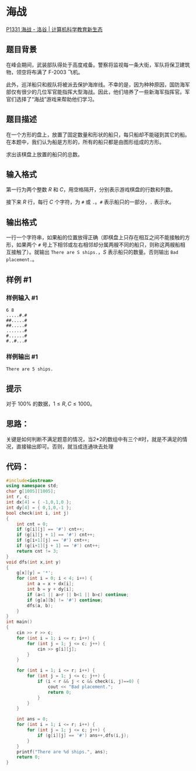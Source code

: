 # 海战

[P1331 海战 - 洛谷 | 计算机科学教育新生态](https://www.luogu.com.cn/problem/P1331)

## 题目背景

在峰会期间，武装部队得处于高度戒备。警察将监视每一条大街，军队将保卫建筑物，领空将布满了 F-2003 飞机。

此外，巡洋船只和舰队将被派去保护海岸线。不幸的是，因为种种原因，国防海军部仅有很少的几位军官能指挥大型海战。因此，他们培养了一些新海军指挥官。军官们选择了“海战”游戏来帮助他们学习。

## 题目描述

在一个方形的盘上，放置了固定数量和形状的船只，每只船却不能碰到其它的船。在本题中，我们认为船是方形的，所有的船只都是由图形组成的方形。

求出该棋盘上放置的船只的总数。

## 输入格式

第一行为两个整数 $R$ 和 $C$，用空格隔开，分别表示游戏棋盘的行数和列数。

接下来 $R$ 行，每行 $C$ 个字符，为 `#` 或 `.`。`#` 表示船只的一部分，`.` 表示水。

## 输出格式

一行一个字符串，如果船的位置放得正确（即棋盘上只存在相互之间不能接触的方形，如果两个 `#` 号上下相邻或左右相邻却分属两艘不同的船只，则称这两艘船相互接触了）。就输出 `There are S ships.`，$S$ 表示船只的数量。否则输出 `Bad placement.`。

## 样例 #1

### 样例输入 #1

```
6 8
.....#.#
##.....#
##.....#
.......#
#......#
#..#...#
```

### 样例输出 #1

```
There are 5 ships.
```

## 提示

对于 $100\%$ 的数据，$1 \le R,C \le 1000$。

## 思路：

关键是如何判断不满足题意的情况，当2*2的数组中有三个#时，就是不满足的情况，直接输出即可。否则，就当成连通块去处理

## 代码：

```cpp
#include<iostream>
using namespace std;
char g[1005][1005];
int r, c;
int dx[4] = { -1,0,1,0 };
int dy[4] = { 0,1,0,-1 };
bool check(int i, int j)
{
	int cnt = 0;
	if (g[i][j] == '#') cnt++;
	if (g[i][j + 1] == '#') cnt++;
	if (g[i+1][j] == '#') cnt++;
	if (g[i+1][j + 1] == '#') cnt++;
	return cnt != 3;
}
void dfs(int x,int y)
{
	g[x][y] = '*';
	for (int i = 0; i < 4; i++) {
		int a = x + dx[i];
		int b = y + dy[i];
		if (a<1 || a>r || b<1 || b>c) continue;
		if (g[a][b] != '#') continue;
		dfs(a, b);
	}
}
int main()
{
	cin >> r >> c;
	for (int i = 1; i <= r; i++) {
		for (int j = 1; j <= c; j++) {
			cin >> g[i][j];
		}
	}

	for (int i = 1; i <= r; i++) {
		for (int j = 1; j <= c; j++) {
			if (i < r && j < c && check(i, j)==0) {
				cout << "Bad placement.";
				return 0;
			}
		}
	}

	int ans = 0;
	for (int i = 1; i <= r; i++) {
		for (int j = 1; j <= c; j++) {
			if (g[i][j] == '#') ans++,dfs(i,j);
		}
	}
	printf("There are %d ships.", ans);
	return 0;
}
```

